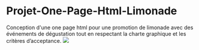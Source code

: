# Projet-One-Page-Html-Limonade
Conception d'une one page html pour une promotion de limonade avec des événements de dégustation tout en  respectant la charte graphique et les critères  d’acceptance. 
<img src="./image/.png">
